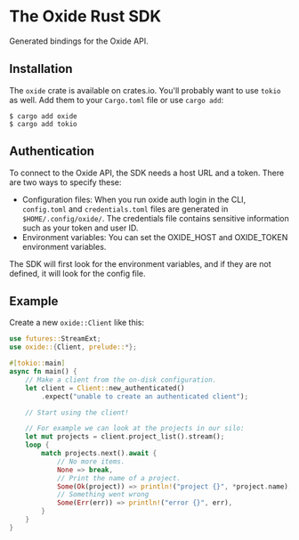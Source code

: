 # The Oxide Rust SDK

Generated bindings for the Oxide API.

## Installation

The `oxide` crate is available on crates.io. You'll probably want to use `tokio` as well. Add them to your `Cargo.toml` file
or use `cargo add`:

```console
$ cargo add oxide
$ cargo add tokio
```

## Authentication

To connect to the Oxide API, the SDK needs a host URL and a token. There are
two ways to specify these:

* Configuration files: When you run oxide auth login in the CLI, `config.toml`
  and `credentials.toml` files are generated in `$HOME/.config/oxide/`. The
  credentials file contains sensitive information such as your token and user
  ID.
* Environment variables: You can set the OXIDE_HOST and OXIDE_TOKEN environment
  variables.

The SDK will first look for the environment variables, and if they are not
defined, it will look for the config file.

## Example

Create a new `oxide::Client` like this:

```rust ,no_run
use futures::StreamExt;
use oxide::{Client, prelude::*};

#[tokio::main]
async fn main() {
    // Make a client from the on-disk configuration.
    let client = Client::new_authenticated()
        .expect("unable to create an authenticated client");

    // Start using the client!

    // For example we can look at the projects in our silo:
    let mut projects = client.project_list().stream();
    loop {
        match projects.next().await {
            // No more items.
            None => break,
            // Print the name of a project.
            Some(Ok(project)) => println!("project {}", *project.name),
            // Something went wrong
            Some(Err(err)) => println!("error {}", err),
        }
    }
}
```
